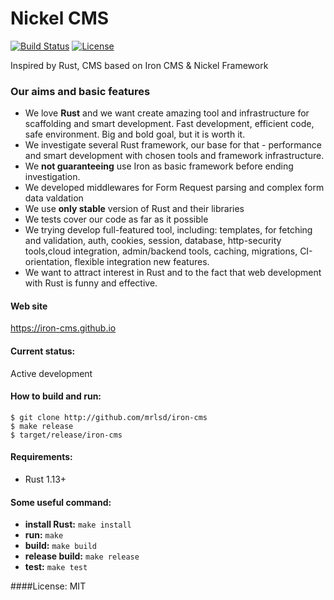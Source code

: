 # Nickel CMS
[![Build Status](https://travis-ci.org/iron-cms/nickel-cms.svg?branch=master)](https://travis-ci.org/iron-cms/nickel-cms) [![License](http://img.shields.io/badge/license-mit-blue.svg?style=flat-square)](https://raw.githubusercontent.com/iron-cms/nickel-cms/master/LICENSE)

Inspired by Rust, CMS based on Iron CMS & Nickel Framework

### Our aims and basic features

* We love **Rust** and we want create amazing tool and infrastructure for scaffolding and smart development. Fast development, efficient code, safe environment. Big and bold goal, but it is worth it.
* We investigate several Rust framework, our base for that - performance and smart development with chosen tools and framework infrastructure.
* We **not guaranteeing** use Iron as basic framework before ending investigation.
* We developed middlewares for Form Request parsing and complex form data valdation
* We use **only stable** version of Rust and their libraries
* We tests cover our code as far as it possible
* We trying develop full-featured tool, including: templates, for fetching and validation, auth, cookies, session, database, http-security tools,cloud integration, admin/backend tools, caching, migrations, CI-orientation, flexible integration new features.
* We want to attract interest in Rust and to the fact that web development with Rust is funny and effective.

#### Web site
https://iron-cms.github.io

#### Current status:
Active development

#### How to build and run:
```
$ git clone http://github.com/mrlsd/iron-cms
$ make release
$ target/release/iron-cms
```

#### Requirements:
* Rust 1.13+
  
#### Some useful command:
* **install Rust:** `make install`
* **run:** `make`
* **build:** `make build`
* **release build:** `make release`
* **test:** `make test`


####License: MIT
